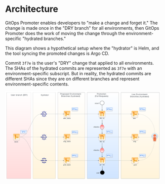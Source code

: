 # Architecture

GitOps Promoter enables developers to "make a change and forget it." The change is made once in the "DRY branch" for all
environments, then GitOps Promoter does the work of moving the change through the environment-specific "hydrated 
branches."

This diagram shows a hypothetical setup where the "hydrator" is Helm, and the tool syncing the promoted changes is Argo
CD.

Commit `3f7e` is the user's "DRY" change that applied to all environments. The SHAs of the hydrated commits are
represented as `3f7e` with an environment-specific subscript. But in reality, the hydrated commits are different SHAs
since they are on different branches and represent environment-specific contents.

[![GitOps Promoter Architecture](./assets/architecture.png)](./assets/architecture.png)
